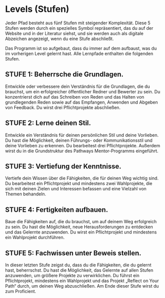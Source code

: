 # Levels (Stufen)

Jeder Pfad besteht aus fünf Stufen mit steigender Komplexität. Diese 5 Stufen werden durch ein spezielles Symbol repräsentiert, das du auf der Website und in der Literatur siehst, und sie werden auch als digitale Abzeichen angezeigt, wenn du eine Stufe abschließt. 

Das Programm ist so aufgebaut, dass du immer auf dem aufbaust, was du im vorherigen Level gelernt hast. Alle Lernpfade enthalten die folgenden Stufen.

## STUFE 1: Beherrsche die Grundlagen. 

Entwickle oder verbessere dein Verständnis für die Grundlagen, die du brauchst, um ein erfolgreicher öffentlicher Redner und Bewerter zu sein. Du konzentrierst dich auf das Schreiben von Reden und das Halten von grundlegenden Reden sowie auf das Empfangen, Anwenden und Abgeben von Feedback. Du wirst drei Pflichtprojekte abschließen.

## STUFE 2: Lerne deinen Stil. 

Entwickle ein Verständnis für deinen persönlichen Stil und deine Vorlieben. Du hast die Möglichkeit, deinen Führungs- oder Kommunikationsstil und deine Vorlieben zu erkennen. Du bearbeitest drei Pflichtprojekte. Außerdem wirst du in die Grundstruktur des Pathways Mentor-Programms eingeführt.

## STUFE 3: Vertiefung der Kenntnisse.

Vertiefe dein Wissen über die Fähigkeiten, die für deinen Weg wichtig sind. Du bearbeitest ein Pflichtprojekt und mindestens zwei Wahlprojekte, die sich mit deinen Zielen und Interessen befassen und eine Vielzahl von Themen behandeln.

## STUFE 4: Fertigkeiten aufbauen. 

Baue die Fähigkeiten auf, die du brauchst, um auf deinem Weg erfolgreich zu sein. Du hast die Möglichkeit, neue Herausforderungen zu entdecken und das Gelernte anzuwenden. Du wirst ein Pflichtprojekt und mindestens ein Wahlprojekt durchführen.

## STUFE 5: Fachwissen unter Beweis stellen. 

In dieser letzten Stufe zeigst du, dass du die Fähigkeiten, die du gelernt hast, beherrschst. Du hast die Möglichkeit, das Gelernte auf allen Stufen anzuwenden, um größere Projekte zu verwirklichen. Du führst ein Pflichtprojekt, mindestens ein Wahlprojekt und das Projekt „Reflect on Your Path“ durch, um deinen Weg abzuschließen. Am Ende dieser Stufe wirst du zum Proficient.